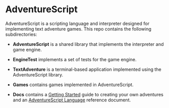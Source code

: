 # AdventureScript

AdventureScript is a scripting language and interpreter designed for implementing text
adventure games. This repo contains the following subdirectories:

- **AdventureScript** is a shared library that implements the interpreter and game
  engine.

- **EngineTest** implements a set of tests for the game engine.

- **TextAdventure** is a terminal-based application implemented using the
  AdventureScript library.

- **Games** contains games implemented in AdventureScript.

- **Docs** contains a [Getting Started](Docs/Getting-Started.md) guide to creating your
  own adventures and an [AdventureScript Language](Docs/AdventureScript-Language.md)
  reference document.
